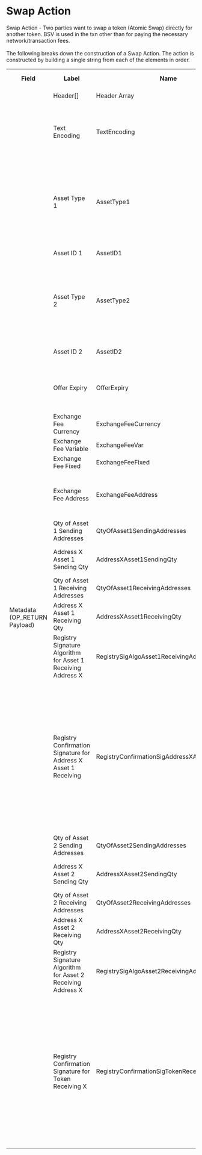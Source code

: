 
<html>
	<head>
		<link rel="stylesheet" href="css/style.css">
		<H1>Swap Action</H1>
		<p>
		Swap Action -  Two parties want to swap a token (Atomic Swap) directly for another token.  BSV is used in the txn other than for paying the necessary network/transaction fees.<br><br>
		The following breaks down the construction of a Swap Action. The action is constructed by building a single string from each of the elements in order.
		</p>
	</head>
	<div class="ritz grid-container" dir="ltr">
		<body>
			<table class="waffle" cellspacing="0" cellpadding="0" table-layout=fixed width=100%>
				 <tr style='height:19px;'>
				    <th style="width:6%" class="s0">Field</th>
				   	<th style="width:9%" class="s1">Label</th>
				    <th style="width:9%" class="s1">Name</th>
				    <th style="width:2%" class="s1">Bytes</th>
				    <th style="width:29%" class="s1">Example Values</th>
				    <th style="width:26%" class="s1">Comments</th>
				    <th style="width:5%" class="s1">Data Type</th>
				    <th style="width:14%" class="s2">Amendment Restrictions</th>
				</tr>
				<tr>
					<td class="s5" rowspan="23">Metadata (OP_RETURN Payload)</td>
			    	<td class="t6">Header[]</td>
			    	<td class="t6">Header Array</td>
			    	<td class="t6">-</td>
			    	<td class="t6">-</td>
			    	<td class="t6">Common header data for all messages</td>
			    	<td class="t6">Header</td>
			    	<td class="t7"></td>
			    </tr>
					<tr>
			    	<td class="t10">Text Encoding</td>
			    	<td class="t10">TextEncoding</td>
			    	<td class="t10">1</td>
			    	<td class="t10" style="word-break:break-all">0</td>
			    	<td class="t10"> 0 = ASCII, 1 = UTF-8, 2 = UTF-16, 3 = Unicode.  Encoding applies to all 'text' data types. All 'string' types will always be encoded with ASCII.  Where string is selected, all fields will be ASCII.</td>
			    	<td class="t10">uint8</td>
			    	<td class="t11">Can be changed by Issuer or Operator at their discretion.</td>
				</tr>				<tr>
			    	<td class="t10">Asset Type 1</td>
			    	<td class="t10">AssetType1</td>
			    	<td class="t10">3</td>
			    	<td class="t10" style="word-break:break-all">RRE</td>
			    	<td class="t10">The Asset Type and Asset ID are used by wallets/Contracts/users to link the Action to the Asset Creation Action. All Actions reference the Asset Creation Action.  The Asset Creation Txn-ID is not used because Asset Amendments would result in all Token Owners would need to have their tokens 'updated'.</td>
			    	<td class="t10">string</td>
			    	<td class="t11"></td>
				</tr>				<tr>
			    	<td class="t10">Asset ID 1</td>
			    	<td class="t10">AssetID1</td>
			    	<td class="t10">32</td>
			    	<td class="t10" style="word-break:break-all">ran2qsznhis53z</td>
			    	<td class="t10"></td>
			    	<td class="t10">string</td>
			    	<td class="t11"></td>
				</tr>				<tr>
			    	<td class="t10">Asset Type 2</td>
			    	<td class="t10">AssetType2</td>
			    	<td class="t10">3</td>
			    	<td class="t10" style="word-break:break-all">SHC</td>
			    	<td class="t10">In an Atomic Swap the Party2Asset(Type/ID/TokenQty) is what the Contracting Party 2 is putting up for exchange in the swap.  That is they own the Party2Asset before the exchange and will own Party1Asset after the exchange, if approved by the smart contract.</td>
			    	<td class="t10">string</td>
			    	<td class="t11"></td>
				</tr>				<tr>
			    	<td class="t10">Asset ID 2</td>
			    	<td class="t10">AssetID2</td>
			    	<td class="t10">32</td>
			    	<td class="t10" style="word-break:break-all">apm2qsznhks23z</td>
			    	<td class="t10"></td>
			    	<td class="t10">string</td>
			    	<td class="t11"></td>
				</tr>				<tr>
			    	<td class="t10">Offer Expiry</td>
			    	<td class="t10">OfferExpiry</td>
			    	<td class="t10">8</td>
			    	<td class="t10" style="word-break:break-all">Sun May 06 2018 06:00:00 GMT+1000 (AEST)</td>
			    	<td class="t10">This prevents either party from holding on to the partially signed message as a form of an option.  Eg. the sale of these tokens at this price is valid for 30 mins.</td>
			    	<td class="t10">time</td>
			    	<td class="t11"></td>
				</tr>				<tr>
			    	<td class="t10">Exchange Fee Currency</td>
			    	<td class="t10">ExchangeFeeCurrency</td>
			    	<td class="t10">3</td>
			    	<td class="t10" style="word-break:break-all">AUD</td>
			    	<td class="t10">BSV, USD, AUD, EUR, etc.</td>
			    	<td class="t10">string</td>
			    	<td class="t11"></td>
				</tr>				<tr>
			    	<td class="t10">Exchange Fee Variable</td>
			    	<td class="t10">ExchangeFeeVar</td>
			    	<td class="t10">4</td>
			    	<td class="t10" style="word-break:break-all">0.005</td>
			    	<td class="t10">Percent of the value of the transaction</td>
			    	<td class="t10">float32</td>
			    	<td class="t11"></td>
				</tr>				<tr>
			    	<td class="t10">Exchange Fee Fixed</td>
			    	<td class="t10">ExchangeFeeFixed</td>
			    	<td class="t10">4</td>
			    	<td class="t10" style="word-break:break-all">0.01</td>
			    	<td class="t10">Fixed fee (payment made in BSV</td>
			    	<td class="t10">float32</td>
			    	<td class="t11"></td>
				</tr>				<tr>
			    	<td class="t10">Exchange Fee Address</td>
			    	<td class="t10">ExchangeFeeAddress</td>
			    	<td class="t10">34</td>
			    	<td class="t10" style="word-break:break-all">1HQ2ULuD7T5ykaucZ3KmTo4i29925Qa6ic</td>
			    	<td class="t10">Identifies the public address that the exchange fee should be paid to.</td>
			    	<td class="t10">string</td>
			    	<td class="t11"></td>
				</tr>				<tr>
			    	<td class="t10">Qty of Asset 1 Sending Addresses</td>
			    	<td class="t10">QtyOfAsset1SendingAddresses</td>
			    	<td class="t10">1</td>
			    	<td class="t10" style="word-break:break-all">1</td>
			    	<td class="t10">Asset 1 Sending Addresses</td>
			    	<td class="t10">uint8</td>
			    	<td class="t11"></td>
				</tr>				<tr>
			    	<td class="t10">Address X Asset 1 Sending Qty</td>
			    	<td class="t10">AddressXAsset1SendingQty</td>
			    	<td class="t10">8</td>
			    	<td class="t10" style="word-break:break-all">200</td>
			    	<td class="t10">Qty of Asset1 tokens to be sent by the address at Index X (Address X) position of the inputs</td>
			    	<td class="t10">uint64</td>
			    	<td class="t11"></td>
				</tr>				<tr>
			    	<td class="t10">Qty of Asset 1 Receiving Addresses</td>
			    	<td class="t10">QtyOfAsset1ReceivingAddresses</td>
			    	<td class="t10">1</td>
			    	<td class="t10" style="word-break:break-all">0</td>
			    	<td class="t10"></td>
			    	<td class="t10">uint8</td>
			    	<td class="t11"></td>
				</tr>				<tr>
			    	<td class="t10">Address X Asset 1 Receiving Qty</td>
			    	<td class="t10">AddressXAsset1ReceivingQty</td>
			    	<td class="t10">8</td>
			    	<td class="t10" style="word-break:break-all">200</td>
			    	<td class="t10">Qty of Asset 1 tokens to be received by the address at Index X (Address X) position of the outputs.</td>
			    	<td class="t10">uint64</td>
			    	<td class="t11"></td>
				</tr>				<tr>
			    	<td class="t10">Registry Signature Algorithm for Asset 1 Receiving Address X</td>
			    	<td class="t10">RegistrySigAlgoAsset1ReceivingAddressX</td>
			    	<td class="t10">1</td>
			    	<td class="t10" style="word-break:break-all">1</td>
			    	<td class="t10">0 = No Registry-signed Message, 1 = ECDSA+secp256k1</td>
			    	<td class="t10">uint8</td>
			    	<td class="t11"></td>
				</tr>				<tr>
			    	<td class="t10">Registry Confirmation Signature for Address X Asset 1 Receiving</td>
			    	<td class="t10">RegistryConfirmationSigAddressXAsset1Receiving</td>
			    	<td class="t10">89</td>
			    	<td class="t10" style="word-break:break-all">IEwzJB23sFryKMzx5MfBwnt1GMUKNTQnqF8WhsSD1wwtKKg7BoA/5GLeu5Unwar7ZhtR18tdzuIfdXDtU+zMHL8=</td>
			    	<td class="t10">Length 0-255 bytes. IF restricted to a registry (whitelist) or has transfer restrictions (age, location, investor status): ECDSA+secp256k1 (or the like) signed message provided by an approved/trusted registry through an API signature of [Contract Address + Asset Code + Public Address + Blockhash of the Latest Block + Block Height + Confirmed/Rejected Bool]. If no transfer restrictions(trade restriction/age restriction fields in the Asset Type payload. or restricted to a whitelist by the Contract Auth Flags, it is a NULL field.</td>
			    	<td class="t10">nvarchar8</td>
			    	<td class="t11"></td>
				</tr>				<tr>
			    	<td class="t10">Qty of Asset 2 Sending Addresses</td>
			    	<td class="t10">QtyOfAsset2SendingAddresses</td>
			    	<td class="t10">1</td>
			    	<td class="t10" style="word-break:break-all">1</td>
			    	<td class="t10">Asset 2 Sending Addresses</td>
			    	<td class="t10">uint8</td>
			    	<td class="t11"></td>
				</tr>				<tr>
			    	<td class="t10">Address X Asset 2 Sending Qty</td>
			    	<td class="t10">AddressXAsset2SendingQty</td>
			    	<td class="t10">8</td>
			    	<td class="t10" style="word-break:break-all">200</td>
			    	<td class="t10">Qty of Asset2 tokens to be sent by the address at Index X (Address X) position of the inputs</td>
			    	<td class="t10">uint64</td>
			    	<td class="t11"></td>
				</tr>				<tr>
			    	<td class="t10">Qty of Asset 2 Receiving Addresses</td>
			    	<td class="t10">QtyOfAsset2ReceivingAddresses</td>
			    	<td class="t10">1</td>
			    	<td class="t10" style="word-break:break-all">0</td>
			    	<td class="t10"></td>
			    	<td class="t10">uint8</td>
			    	<td class="t11"></td>
				</tr>				<tr>
			    	<td class="t10">Address X Asset 2 Receiving Qty</td>
			    	<td class="t10">AddressXAsset2ReceivingQty</td>
			    	<td class="t10">8</td>
			    	<td class="t10" style="word-break:break-all">200</td>
			    	<td class="t10">Qty of Asset 2 tokens to be received by the address at Index X (Address X) position of the outputs.</td>
			    	<td class="t10">uint64</td>
			    	<td class="t11"></td>
				</tr>				<tr>
			    	<td class="t10">Registry Signature Algorithm for Asset 2 Receiving Address X</td>
			    	<td class="t10">RegistrySigAlgoAsset2ReceivingAddressX</td>
			    	<td class="t10">1</td>
			    	<td class="t10" style="word-break:break-all">1</td>
			    	<td class="t10">0 = No Registry-signed Message, 1 = ECDSA+secp256k1</td>
			    	<td class="t10">uint8</td>
			    	<td class="t11"></td>
				</tr>				<tr>
			    	<td class="t10">Registry Confirmation Signature for Token Receiving X</td>
			    	<td class="t10">RegistryConfirmationSigTokenReceivingAddressX</td>
			    	<td class="t10">0</td>
			    	<td class="t10" style="word-break:break-all">IEwzJB23sFryKMzx5MfBwnt1GMUKNTQnqF8WhsSD1wwtKKg7BoA/5GLeu5Unwar7ZhtR18tdzuIfdXDtU+zMHL8=</td>
			    	<td class="t10">Length 0-255 bytes. IF restricted to a registry (whitelist) or has transfer restrictions (age, location, investor status): ECDSA+secp256k1 (or the like) signed message provided by an approved/trusted registry through an API signature of [Contract Address + Asset Code + Public Address + Blockhash of the Latest Block + Block Height + Confirmed/Rejected Bool]. If no transfer restrictions(trade restriction/age restriction fields in the Asset Type payload. or restricted to a whitelist by the Contract Auth Flags, it is a NULL field.</td>
			    	<td class="t10">nvarchar8</td>
			    	<td class="t11"></td>
				</tr>
			</table>
		</body>
	</div>
</html>